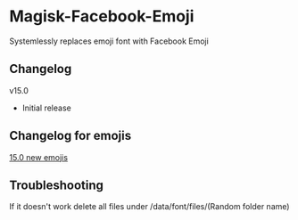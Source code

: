 # Magisk-Facebook-Emoji

Systemlessly replaces emoji font with Facebook Emoji

## Changelog

v15.0

- Initial release

## Changelog for emojis

[15.0 new emojis](https://blog.emojipedia.org/facebook-emoji-15-0-changelog/)

## Troubleshooting

If it doesn't work delete all files under /data/font/files/(Random folder name)
